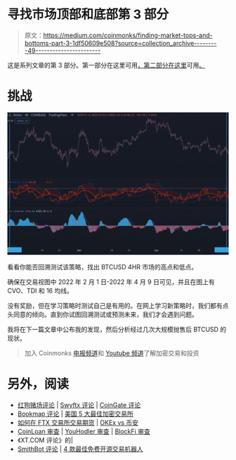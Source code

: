 # 寻找市场顶部和底部第 3 部分

> 原文：<https://medium.com/coinmonks/finding-market-tops-and-bottoms-part-3-1df50609e508?source=collection_archive---------49----------------------->

这是系列文章的第 3 部分。第一部分在这里可用[，第二部分在这里](/coinmonks/finding-market-tops-and-bottoms-part-1-ae39986d6de0)可用[。](/coinmonks/finding-market-tops-and-bottoms-part-2-409dee3b90b6)

# 挑战

![](img/ff439541d43f02f7fe2327d19720b644.png)

看看你能否回溯测试该策略，找出 BTCUSD 4HR 市场的高点和低点。

确保在交易视图中 2022 年 2 月 1 日-2022 年 4 月 9 日可见，并且在图上有 CVO、TDI 和 16 均线。

没有奖励，但在学习策略时测试自己是有用的。在网上学习新策略时，我们都有点头同意的倾向。直到你试图回溯测试或预测未来，我们才会遇到问题。

我将在下一篇文章中公布我的发现，然后分析经过几次大规模抛售后 BTCUSD 的现状。

> 加入 Coinmonks [电报频道](https://t.me/coincodecap)和 [Youtube 频道](https://www.youtube.com/c/coinmonks/videos)了解加密交易和投资

# 另外，阅读

*   [红狗赌场评论](https://coincodecap.com/red-dog-casino-review) | [Swyftx 评论](https://coincodecap.com/swyftx-review) | [CoinGate 评论](https://coincodecap.com/coingate-review)
*   [Bookmap 评论](https://coincodecap.com/bookmap-review-2021-best-trading-software) | [美国 5 大最佳加密交易所](https://coincodecap.com/crypto-exchange-usa)
*   [如何在 FTX 交易所交易期货](https://coincodecap.com/ftx-futures-trading) | [OKEx vs 币安](https://coincodecap.com/okex-vs-binance)
*   [CoinLoan 审查](https://coincodecap.com/coinloan-review) | [YouHodler 审查](/coinmonks/youhodler-4-easy-ways-to-make-money-98969b9689f2) | [BlockFi 审查](https://coincodecap.com/blockfi-review)
*   《XT.COM 评论》的|
*   [SmithBot 评论](https://coincodecap.com/smithbot-review) | [4 款最佳免费开源交易机器人](https://coincodecap.com/free-open-source-trading-bots)